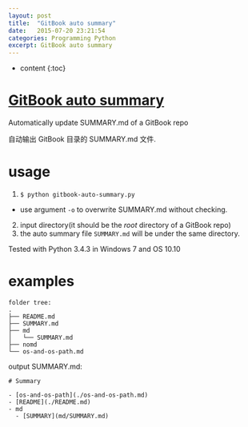 ```yaml
---
layout: post
title:  "GitBook auto summary"
date:   2015-07-20 23:21:54
categories: Programming Python
excerpt: GitBook auto summary
---
```


* content
{:toc}

# [GitBook auto summary](http://frank-the-obscure.me/GitBook-auto-summary/)

Automatically update SUMMARY.md of a GitBook repo

自动输出 GitBook 目录的 SUMMARY.md 文件.

# usage

1. `$ python gitbook-auto-summary.py`
  - use argument `-o` to overwrite SUMMARY.md without checking.
2. input directory(it should be the *root* directory of a GitBook repo)
3. the auto summary file `SUMMARY.md` will be under the same directory.

Tested with Python 3.4.3 in Windows 7 and OS 10.10

# examples

```
folder tree:
.
├── README.md
├── SUMMARY.md
├── md
│   └── SUMMARY.md
├── nomd
└── os-and-os-path.md
```

output SUMMARY.md:

```
# Summary

- [os-and-os-path](./os-and-os-path.md)
- [README](./README.md)
- md
  - [SUMMARY](md/SUMMARY.md)

```
